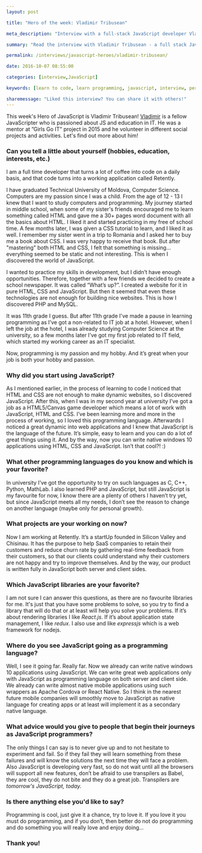 ```yaml
---
layout: post

title: "Hero of the week: Vladimir Tribusean"

meta_description: "Interview with a full-stack JavaScript developer Vladimir Tribusean. Find out Vladimir's story about his journey on becoming a programmer and see ..."

summary: "Read the interview with Vladimir Tribusean - a full stack JavaScript developer who started his career at 12."

permalink: /interviews/javascript-heroes/vladimir-tribusean/

date: 2016-10-07 08:55:00

categories: [interview,JavaScript]

keywords: [learn to code, learn programming, javascript, interview, personal story, javascript programmer]

sharemessage: "Liked this interview? You can share it with others!"
---
```


This week's Hero of JavaScript is Vladimir Tribusean! [Vladimir](https://www.linkedin.com/in/vladimir-tribusean-b14b39102) is a fellow JavaScripter who is passioned about JS and education in IT. He was a mentor at ”Girls Go IT” project in 2015 and he volunteer in different social projects and activities. Let's find out more about him!

### Can you tell a little about yourself (hobbies, education, interests, etc.)

I am a full time developer that turns a lot of coffee into code on a daily basis, and that code turns into a working application called Retently. 

I have graduated Technical University of Moldova, Computer Science. Computers are my passion since I was a child. From the age of 12 - 13 I knew that I want to study computers and programming. My journey started in middle school, when some of my sister's friends encouraged me to learn something called HTML and gave me a 30+ pages word document with all the basics about HTML. I liked it and started practicing in my free of school time. A few months later, I was given a CSS tutorial to learn, and I liked it as well. I remember my sister went in a trip to Romania and I asked her to buy me a book about CSS. I was very happy to receive that book. But after "mastering" both HTML and CSS, I felt that something is missing... everything seemed to be static and not interesting. This is when I discovered the world of JavaScript. 

I wanted to practice my skills in development, but I didn’t have enough opportunities. Therefore, together with a few friends we decided to create a school newspaper. It was called “What’s up?”. I created a website for it in pure HTML, CSS and JavaScript. But then it seemed that even these technologies are not enough for building nice websites. This is how I discovered PHP and MySQL. 

It was 11th grade I guess. But after 11th grade I've made a pause in learning programming as I’ve got a non-related to IT job at a hotel. However, when I left the job at the hotel, I was already studying Computer Science at the university, so a few months later I’ve got my first job related to IT field, which started my working career as an IT specialist. 

Now, programming is my passion and my hobby. And it’s great when your job is both your hobby and passion.

### Why did you start using JavaScript?

As I mentioned earlier, in the process of learning to code I noticed that HTML and CSS are not enough to make dynamic websites, so I discovered JavaScript. After this, when I was in my second year at university I’ve got a job as a HTML5/Canvas game developer which means a lot of work with JavaScript, HTML and CSS. I’ve been learning more and more in the process of working, so I loved this programming language. Afterwards I noticed a great dynamic into web applications and I knew that JavaScript is the language of the future. It’s simple, easy to learn and you can do a lot of great things using it. And by the way, now you can write native windows 10 applications using HTML, CSS and JavaScript. Isn’t that cool?! :)

### What other programming languages do you know and which is your favorite?

In university I’ve got the opportunity to try on such languages as C, C++, Python, MathLab. I also learned PHP and JavaScript, but still JavaScript is my favourite for now, I know there are a plenty of others I haven’t try yet, but since JavaScript meets all my needs, I don’t see the reason to change on another language (maybe only for personal growth).

### What projects are your working on now?

Now I am working at Retently. It’s a startUp founded in Silicon Valley and Chisinau. It has the purpose to help SaaS companies to retain their customers and reduce churn rate by gathering real-time feedback from their customers, so that our clients could understand why their customers are not happy and try to improve themselves. And by the way, our product is written fully in JavaScript both server and client sides.

### Which JavaScript libraries are your favorite?

I am not sure I can answer this questions, as there are no favourite libraries for me. It's just that you have some problems to solve, so you try to find a library that will do that or at least will help you solve your problems. If it’s about rendering libraries I like _React.js_. If it’s about application state management, I like _redux_. I also use and like _expressjs_ which is a web framework for nodejs.

### Where do you see JavaScript going as a programming language?

Well, I see it going far. Really far. Now we already can write native windows 10 applications using JavaScript. We can write great web applications only with JavaScript as programming language on both server and client side. We already can write almost native mobile applications using such wrappers as Apache Cordova or React Native. So I think in the nearest future mobile companies will smoothly move to JavaScript as native language for creating apps or at least will implement it as a secondary native language. 

### What advice would you give to people that begin their journeys as JavaScript programmers?

The only things I can say is to never give up and to not hesitate to experiment and fail. So if they fail they will learn something from these failures and will know the solutions the next time they will face a problem. Also JavaScript is developing very fast, so do not wait until all the browsers will support all new features, don’t be afraid to use transpilers as Babel, they are cool, they do not bite and they do a great job. Transpilers are _tomorrow's JavaScript, today._

### Is there anything else you'd like to say?

Programming is cool, just give it a chance, try to love it. If you love it you must do programming, and if you don’t, then better do not do programming and do something you will really love and enjoy doing...

### Thank you!